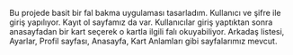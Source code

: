  Bu projede basit bir fal bakma uygulaması tasarladım. Kullanıcı ve şifre ile giriş yapılıyor. Kayıt ol sayfamız da var. Kullanıcılar giriş yaptıktan sonra anasayfadan bir kart seçerek o kartla ilgili falı okuyabiliyor. Arkadaş listesi, Ayarlar, Profil sayfası, Anasayfa, Kart Anlamları gibi sayfalarımız mevcut.
